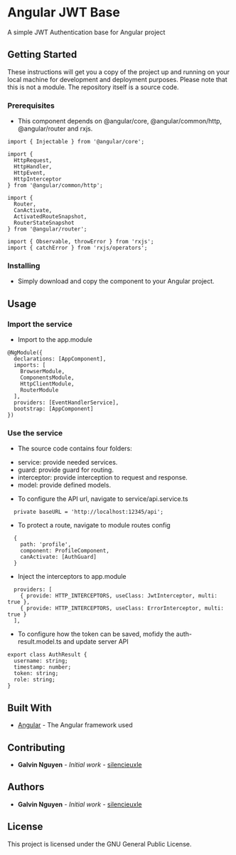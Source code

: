 # Angular JWT Base
A simple JWT Authentication base for Angular project

## Getting Started

These instructions will get you a copy of the project up and running on your local machine for development and deployment purposes.
Please note that this is not a module. The repository itself is a source code.

### Prerequisites
- This component depends on @angular/core, @angular/common/http, @angular/router and rxjs.

```
import { Injectable } from '@angular/core';

import {
  HttpRequest,
  HttpHandler,
  HttpEvent,
  HttpInterceptor
} from '@angular/common/http';

import {
  Router,
  CanActivate,
  ActivatedRouteSnapshot,
  RouterStateSnapshot
} from '@angular/router';

import { Observable, throwError } from 'rxjs';
import { catchError } from 'rxjs/operators';
```

### Installing

* Simply download and copy the component to your Angular project.

## Usage
### Import the service

- Import to the app.module

```
@NgModule({
  declarations: [AppComponent],
  imports: [
    BrowserModule,
    ComponentsModule,
    HttpClientModule,
    RouterModule
  ],
  providers: [EventHandlerService],
  bootstrap: [AppComponent]
})
```
### Use the service
- The source code contains four folders:
+ service: provide needed services.
+ guard: provide guard for routing.
+ interceptor: provide interception to request and response.
+ model: provide defined models.

- To configure the API url, navigate to service/api.service.ts

```
  private baseURL = 'http://localhost:12345/api';
```

- To protect a route, navigate to module routes config

```
  {
    path: 'profile',
    component: ProfileComponent,
    canActivate: [AuthGuard]
  }
```

- Inject the interceptors to app.module

```
  providers: [
    { provide: HTTP_INTERCEPTORS, useClass: JwtInterceptor, multi: true },
    { provide: HTTP_INTERCEPTORS, useClass: ErrorInterceptor, multi: true }
  ],
```

- To configure how the token can be saved, mofidy the auth-result.model.ts and update server API

```
export class AuthResult {
  username: string;
  timestamp: number;
  token: string;
  role: string;
}
```

## Built With

* [Angular](https://angular.io/) - The Angular framework used

## Contributing

* **Galvin Nguyen** - *Initial work* - [silencieuxle](https://github.com/silencieuxle)

## Authors

* **Galvin Nguyen** - *Initial work* - [silencieuxle](https://github.com/silencieuxle)

## License

This project is licensed under the GNU General Public License.
